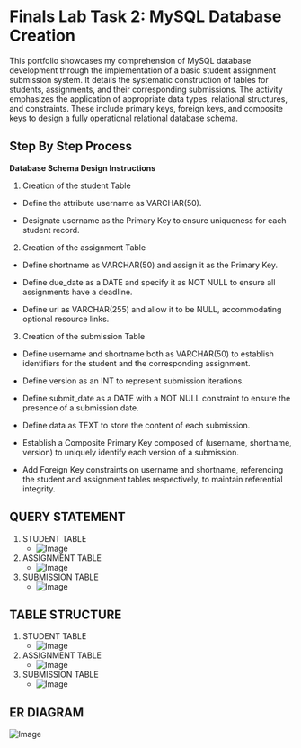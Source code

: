 # Finals Lab Task 2: MySQL Database Creation
This portfolio showcases my comprehension of MySQL database development through the implementation of a basic student assignment submission system. It details the systematic construction of tables for students, assignments, and their corresponding submissions. The activity emphasizes the application of appropriate data types, relational structures, and constraints. These include primary keys, foreign keys, and composite keys to design a fully operational relational database schema.

## Step By Step Process
**Database Schema Design Instructions**
1. Creation of the student Table

- Define the attribute username as VARCHAR(50).

- Designate username as the Primary Key to ensure uniqueness for each student record.

2. Creation of the assignment Table

- Define shortname as VARCHAR(50) and assign it as the Primary Key.

- Define due_date as a DATE and specify it as NOT NULL to ensure all assignments have a deadline.

- Define url as VARCHAR(255) and allow it to be NULL, accommodating optional resource links.

3. Creation of the submission Table

- Define username and shortname both as VARCHAR(50) to establish identifiers for the student and the corresponding assignment.

- Define version as an INT to represent submission iterations.

- Define submit_date as a DATE with a NOT NULL constraint to ensure the presence of a submission date.

- Define data as TEXT to store the content of each submission.

- Establish a Composite Primary Key composed of (username, shortname, version) to uniquely identify each version of a submission.

- Add Foreign Key constraints on username and shortname, referencing the student and assignment tables respectively, to maintain referential integrity.

## QUERY STATEMENT
1. STUDENT TABLE
   - ![Image](https://github.com/user-attachments/assets/d043963f-5614-476c-8363-a2b0b1dd4ab8)
2. ASSIGNMENT TABLE
   - ![Image](https://github.com/user-attachments/assets/459f701e-7acc-4845-8793-c2356c751f7f)
3. SUBMISSION TABLE
   - ![Image](https://github.com/user-attachments/assets/12cdd9f8-1496-4285-adff-68fe5d779f20)
  
## TABLE STRUCTURE
1. STUDENT TABLE
   - ![Image](https://github.com/user-attachments/assets/3e805f34-8beb-4261-8e9e-6c4cfbeb5b86)
2. ASSIGNMENT TABLE
   - ![Image](https://github.com/user-attachments/assets/6ab761f3-e995-4df3-ae27-e23ae559bffe)
3. SUBMISSION TABLE
   - ![Image](https://github.com/user-attachments/assets/d7c6f9de-be11-4825-b2e6-8e541fd60062)

## ER DIAGRAM
 ![Image](https://github.com/user-attachments/assets/bee25883-7371-4128-8552-9d7d64099c81)
